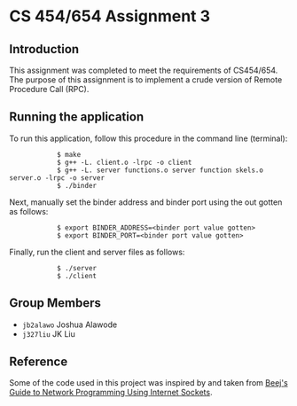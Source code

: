 # CS 454/654 Assignment 3

## Introduction

This assignment was completed to meet the requirements of CS454/654. The purpose of this assignment is to implement a crude version of Remote Procedure Call (RPC).

## Running the application 

To run this application, follow this procedure in the command line (terminal):

				$ make
				$ g++ -L. client.o -lrpc -o client
				$ g++ -L. server functions.o server function skels.o server.o -lrpc -o server
				$ ./binder

Next, manually set the binder address and binder port using the out gotten as follows:

				$ export BINDER_ADDRESS=<binder port value gotten>
				$ export BINDER_PORT=<binder port value gotten>

Finally, run the client and server files as follows:

				$ ./server
				$ ./client

## Group Members

- `jb2alawo` Joshua Alawode 
- `j327liu` JK Liu

## Reference

Some of the code used in this project was inspired by and taken from [Beej's Guide to Network Programming Using Internet Sockets](http://beej.us).
